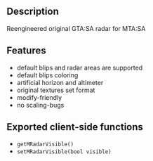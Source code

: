 ## Description
Reengineered original GTA:SA radar for MTA:SA

## Features
- default blips and radar areas are supported
- default blips coloring
- artificial horizon and altimeter
- original textures set format
- modify-friendly
- no scaling-bugs

## Exported client-side functions
- `getMRadarVisible()`
- `setMRadarVisible(bool visible)`